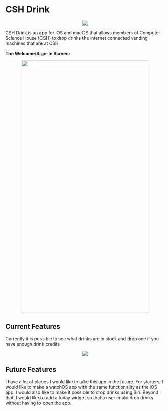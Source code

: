 # CSH Drink

<p align="center">
  <img src="https://user-images.githubusercontent.com/31291523/78622564-10535b00-784b-11ea-80eb-b50e8b8659aa.png">
</p>

CSH Drink is an app for iOS and macOS that allows members of Computer Science House (CSH) to drop drinks the internet connected vending machines 
that are at CSH. 

**The Welcome/Sign-In Screen:**
<p align="center">
  <img src= "https://user-images.githubusercontent.com/31291523/78621853-2eb85700-7849-11ea-986c-24e138722744.PNG" height=800px width=400px >
  
</p>

## Current Features
Currently it is possible to see what drinks are in stock and drop one if you have enough drink credits


<p align="center">
  <img src="https://user-images.githubusercontent.com/31291523/78620755-7b4e6300-7846-11ea-8878-60cf826fdf3d.PNG">
</p>


## Future Features
I have a lot of places I would like to take this app in the future. For starters, I would like to make a watchOS app with the same functionality as the
iOS app. I would also like to make it possible to drop drinks using Siri. Beyond that, I would like to add a today widget so that a user could drop drinks
without having to open the app.
